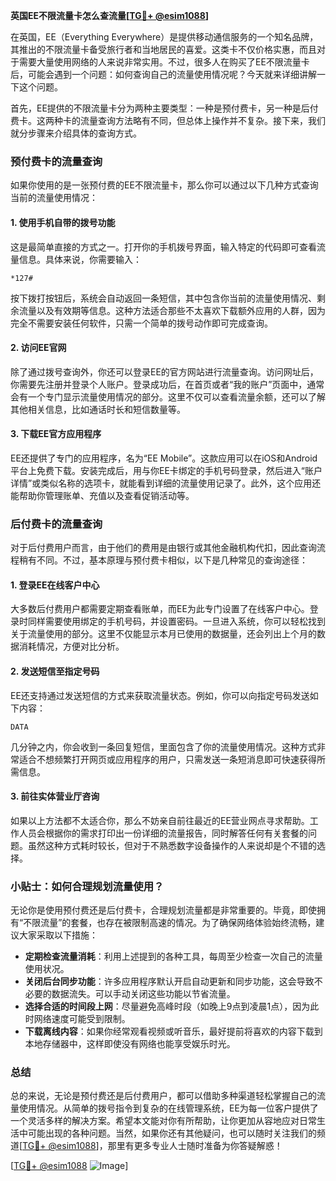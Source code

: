 **英国EE不限流量卡怎么查流量[[TG💪+ @esim1088](https://t.me/s/esim1088)]**

在英国，EE（Everything Everywhere）是提供移动通信服务的一个知名品牌，其推出的不限流量卡备受旅行者和当地居民的喜爱。这类卡不仅价格实惠，而且对于需要大量使用网络的人来说非常实用。不过，很多人在购买了EE不限流量卡后，可能会遇到一个问题：如何查询自己的流量使用情况呢？今天就来详细讲解一下这个问题。

首先，EE提供的不限流量卡分为两种主要类型：一种是预付费卡，另一种是后付费卡。这两种卡的流量查询方法略有不同，但总体上操作并不复杂。接下来，我们就分步骤来介绍具体的查询方式。

### 预付费卡的流量查询

如果你使用的是一张预付费的EE不限流量卡，那么你可以通过以下几种方式查询当前的流量使用情况：

#### 1. 使用手机自带的拨号功能
这是最简单直接的方式之一。打开你的手机拨号界面，输入特定的代码即可查看流量信息。具体来说，你需要输入：
```
*127#
```
按下拨打按钮后，系统会自动返回一条短信，其中包含你当前的流量使用情况、剩余流量以及有效期等信息。这种方法适合那些不太喜欢下载额外应用的人群，因为完全不需要安装任何软件，只需一个简单的拨号动作即可完成查询。

#### 2. 访问EE官网
除了通过拨号查询外，你还可以登录EE的官方网站进行流量查询。访问网址后，你需要先注册并登录个人账户。登录成功后，在首页或者“我的账户”页面中，通常会有一个专门显示流量使用情况的部分。这里不仅可以查看流量余额，还可以了解其他相关信息，比如通话时长和短信数量等。

#### 3. 下载EE官方应用程序
EE还提供了专门的应用程序，名为“EE Mobile”。这款应用可以在iOS和Android平台上免费下载。安装完成后，用与你EE卡绑定的手机号码登录，然后进入“账户详情”或类似名称的选项卡，就能看到详细的流量使用记录了。此外，这个应用还能帮助你管理账单、充值以及查看促销活动等。

### 后付费卡的流量查询

对于后付费用户而言，由于他们的费用是由银行或其他金融机构代扣，因此查询流程稍有不同。不过，基本原理与预付费卡相似，以下是几种常见的查询途径：

#### 1. 登录EE在线客户中心
大多数后付费用户都需要定期查看账单，而EE为此专门设置了在线客户中心。登录时同样需要使用绑定的手机号码，并设置密码。一旦进入系统，你可以轻松找到关于流量使用的部分。这里不仅能显示本月已使用的数据量，还会列出上个月的数据消耗情况，方便对比分析。

#### 2. 发送短信至指定号码
EE还支持通过发送短信的方式来获取流量状态。例如，你可以向指定号码发送如下内容：
```
DATA
```
几分钟之内，你会收到一条回复短信，里面包含了你的流量使用情况。这种方式非常适合不想频繁打开网页或应用程序的用户，只需发送一条短消息即可快速获得所需信息。

#### 3. 前往实体营业厅咨询
如果以上方法都不太适合你，那么不妨亲自前往最近的EE营业网点寻求帮助。工作人员会根据你的需求打印出一份详细的流量报告，同时解答任何有关套餐的问题。虽然这种方式耗时较长，但对于不熟悉数字设备操作的人来说却是个不错的选择。

### 小贴士：如何合理规划流量使用？

无论你是使用预付费还是后付费卡，合理规划流量都是非常重要的。毕竟，即使拥有“不限流量”的套餐，也存在被限制高速的情况。为了确保网络体验始终流畅，建议大家采取以下措施：

- **定期检查流量消耗**：利用上述提到的各种工具，每周至少检查一次自己的流量使用状况。
- **关闭后台同步功能**：许多应用程序默认开启自动更新和同步功能，这会导致不必要的数据流失。可以手动关闭这些功能以节省流量。
- **选择合适的时间段上网**：尽量避免高峰时段（如晚上9点到凌晨1点），因为此时网络速度可能受到限制。
- **下载离线内容**：如果你经常观看视频或听音乐，最好提前将喜欢的内容下载到本地存储器中，这样即使没有网络也能享受娱乐时光。

### 总结

总的来说，无论是预付费还是后付费用户，都可以借助多种渠道轻松掌握自己的流量使用情况。从简单的拨号指令到复杂的在线管理系统，EE为每一位客户提供了一个灵活多样的解决方案。希望本文能对你有所帮助，让你更加从容地应对日常生活中可能出现的各种问题。当然，如果你还有其他疑问，也可以随时关注我们的频道[[TG💪+ @esim1088](https://t.me/s/esim1088)]，那里有更多专业人士随时准备为你答疑解惑！

[[TG💪+ @esim1088](https://t.me/s/esim1088) ![Image](https://i.postimg.cc/4NQfJmqS/Snipaste-2025-05-13-00-14-12.png)]